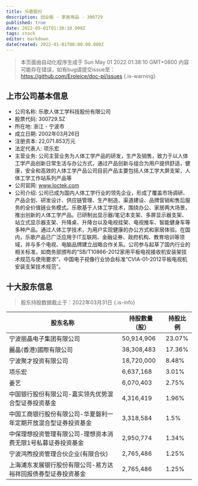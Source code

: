 ```yaml
---
title: 乐歌股份
description: 创业板 - 家居用品 - 300729
published: true
date: 2022-05-01T01:38:10.000Z
tags: stock
editor: markdown
dateCreated: 2022-01-01T00:00:00.000Z
---
```


> 本页面由自动化程序生成于 Sun May 01 2022 01:38:10 GMT+0800
> 内容可能存在错误，如有bug请提交issue至：https://github.com/Eroleice/doc-pi/issues
{.is-warning}

## 上市公司基本信息
- 公司名称: 乐歌人体工学科技股份有限公司
- 股票代码: 300729.SZ
- 所在地: 浙江 - 宁波市
- 成立日期: 2002年03月26日
- 注册资本: 22,071.853万元
- 法定代表人: 项乐宏
- 主营业务: 公司主营业务为人体工学产品的研发，生产及销售，致力于以人体工学产品创新日常生活与办公方式，通过产品创新与组合为用户提供舒适，健康，安全和高效的人体工学产品公司目前产品主要包括人体工学大屏支架，人体工学工作站系列产品等
- 公司官网: www.loctek.com
- 公司介绍: 公司已成为国内人体工学行业的领先企业，形成了覆盖市场调研、产品企划、研发设计、供应链管理、生产制造、渠道建设、品牌营销和售后服务的全价值链业务模式。乐歌基于人体工学技术，围绕办公、家居两大场景，推出创新的人体工学产品。已研制出显示器/笔记本支架、多屏显示器支架、站立式显示器支架、升降桌、升降台以及电视挂架、电视推车、智能健身车等多种产品。通过人体工学技术，为用户实现健康的办公方式和家居体验。在国内，乐歌产品已广泛应用于IT互联网、金融证券、政府机构、教育培训等领域，并与多个电视、电脑品牌建立战略合作关系。公司参与起草了国内行业的相关标准，如商务部颁布的“SB/T10866-2012家用平板电视接收机安装架技术规范与使用要求”、中国电子视像行业协会标准“CVIA-01-2012平板电视机安装支架技术规范”。


## 十大股东信息
> 股东持股数据截止于：2022年03月31日
{.is-info}

| 股东名称 | 持股数量（股） | 持股比例 |
| --- | --- | --- |
| 宁波丽晶电子集团有限公司 | 50,914,906 | 23.07% |
| 麗晶(香港)國際有限公司 | 38,308,483 | 17.36% |
| 宁波聚才投资有限公司 | 18,720,000 | 8.48% |
| 项乐宏 | 6,637,168 | 3.01% |
| 姜艺 | 6,070,403 | 2.75% |
| 中国银行股份有限公司-嘉实领先优势混合型证券投资基金 | 4,316,419 | 1.96% |
| 中国工商银行股份有限公司-华夏磐利一年定期开放混合型证券投资基金 | 3,318,584 | 1.5% |
| 中保理想投资管理有限公司-理想资本消费无限1号私募证券投资基金 | 2,950,774 | 1.34% |
| 宁波鸿煦投资管理合伙企业(有限合伙) | 2,765,486 | 1.25% |
| 上海浦东发展银行股份有限公司-易方达裕祥回报债券型证券投资基金 | 2,765,486 | 1.25% |




